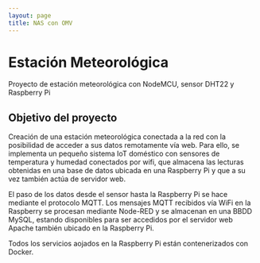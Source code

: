 ```yaml
---
layout: page
title: NAS con OMV
---
```

# Estación Meteorológica

Proyecto de estación meteorológica con NodeMCU, sensor DHT22 y Raspberry Pi

## Objetivo del proyecto

Creación de una estación meteorológica conectada a la red con la posibilidad de acceder a sus datos remotamente vía web. Para ello, se implementa un pequeño sistema IoT doméstico con sensores de temperatura y humedad conectados por wifi, que almacena las lecturas obtenidas en una base de datos ubicada en una Raspberry Pi y que a su vez también actúa de servidor web.

El paso de los datos desde el sensor hasta la Raspberry Pi se hace mediante el protocolo MQTT. Los mensajes MQTT recibidos vía WiFi en la Raspberry se procesan mediante Node-RED y se almacenan en una BBDD MySQL, estando disponibles para ser accedidos por el servidor web Apache también ubicado en la Raspberry Pi.

Todos los servicios aojados en la Raspberry Pi están contenerizados con Docker.
